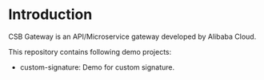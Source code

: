# Introduction
CSB Gateway is an API/Microservice gateway developed by Alibaba Cloud.

This repository contains following demo projects:
* custom-signature: Demo for custom signature.